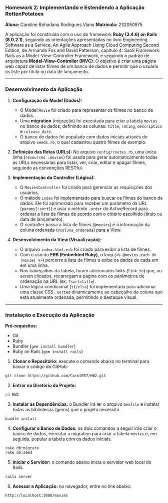 
### Homework 2: Implementando e Estendendo a Aplicação RottenPotatoes

**Aluna:** Caroline Bohadana Rodrigues Viana
**Matrícula:** 232050975

A aplicação foi construída com o uso do framework **Ruby (3.4.6) on Rails (8.0.2.1)**, seguindo as orientações apresentadas no livro Engineering Software as a Service: An Agile Approach Using Cloud Computing Second Edition, de Armando Fox and David Patterson, capítulo 4: SaaS Framework: Rails as a Model–View–Controller Framework, e seguindo o padrão de arquitetura **Model-View-Controller (MVC)**. O objetivo é criar uma página web capaz de listar filmes de um banco de dados e permitir que o usuário os liste por título ou data de lançamento.

---
### Desenvolvimento da Aplicação

1. **Configuração do Model (Dados):**
    - O Model `Movie` foi criado para representar os filmes no banco de dados.
    - Uma **migration** (migração) foi executada para criar a tabela `movies` no banco de dados, definindo as colunas: `title`, `rating`, `description` e `release_date`.
    - O banco de dados foi populado com dados iniciais através do arquivo `seeds.rb`, o qual cadastrou quatro filmes de exemplo.
    
2. **Definição das Rotas (URLs):** No arquivo `config/routes.rb`, uma única linha (`resources :movies`) foi usada para gerar automaticamente todas as URLs necessárias para listar, ver, criar, editar e apagar filmes, seguindo as convenções RESTful.

3. **Implementação do Controller (Lógica):**
	- O `MoviesController` foi criado para gerenciar as requisições dos usuários.
	- O método `index` foi implementado para buscar os filmes do banco de dados. Ele foi aprimorado para receber um parâmetro da URL (`params[:sort]`) e usar o método `.order` do ActiveRecord para ordenar a lista de filmes de acordo com o critério escolhido (título ou data de lançamento).
	- O controller passa a lista de filmes (`@movies`) e a informação da coluna ordenada (`@coluna_ordenada`) para a View.

4. **Desenvolvimento da View (Visualização):**
	- O arquivo `index.html.erb` foi criado para exibir a lista de filmes.
	- Com o uso do **ERB (Embedded Ruby)**, o loop (`<% @movies.each do |movie| %>`) percorre a lista de filmes e exibe os dados de cada um em uma linha.
	- Nos cabeçalhos da tabela, foram adicionados links (`link_to`) que, ao serem clicados, recarregam a página com os parâmetros de ordenação na URL (ex: `?sort=title`).
	- Uma lógica condicional (`if/else`) foi implementada para adicionar uma classe CSS `.sorted` dinamicamente ao cabeçalho da coluna que está atualmente ordenada, permitindo o destaque visual.

---
### Instalação e Execução da Aplicação

**Pré-requisitos:**
- Git
- Ruby
- Bundler (`gem install bundler`)
- Ruby on Rails (`gem install rails`)

1. **Clonar o Repositório:** execute o comando abaixo no terminal para baixar o código do GitHub:
```bash
git clone https://github.com/CarolB57/HW2.git
```

2. **Entrar no Diretório do Projeto:**
```bash
cd HW2
```

3. **Instalar as Dependências:** o Bundler irá ler o arquivo `Gemfile` e instalar todas as bibliotecas (gems) que o projeto necessita.
```bash
bundle install
```

4. **Configurar o Banco de Dados:** os  dois comandos a seguir irão criar o banco de dados, executar a migration para criar a tabela `movies` e, em seguida, popular a tabela com os dados iniciais.
```bash
rake db:migrate
rake db:seed
```

5. **Iniciar o Servidor:** o comando abaixo inicia o servidor web local do Rails.
```bash
rails server
```

6. **Acessar a Aplicação:** no navegador, entre no link abaixo:
```bash
http://localhost:3000/movies
```
